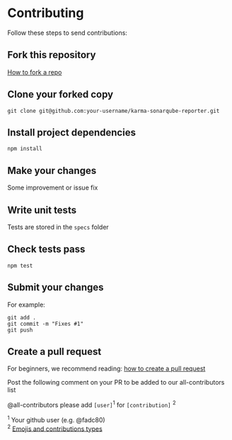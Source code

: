 # Contributing

Follow these steps to send contributions:

## Fork this repository

[How to fork a repo][1]

## Clone your forked copy

```
git clone git@github.com:your-username/karma-sonarqube-reporter.git
```

## Install project dependencies

```
npm install
```

## Make your changes

Some improvement or issue fix

## Write unit tests

Tests are stored in the `specs` folder

## Check tests pass

```
npm test
```

## Submit your changes

For example:

```
git add .  
git commit -m "Fixes #1"
git push
```

## Create a pull request

For beginners, we recommend reading: [how to create a pull request][2]

Post the following comment on your PR to be added 
to our all-contributors list 

@all-contributors please add `[user]`<sup>1</sup> for `[contribution]`
<sup>2</sup>

<sup>1</sup> Your github user (e.g. @fadc80)  
<sup>2</sup> [Emojis and contributions types][3]

[1]:https://help.github.com/en/articles/fork-a-repo
[2]:https://help.github.com/en/articles/creating-a-pull-request
[3]: https://allcontributors.org/docs/en/emoji-key
